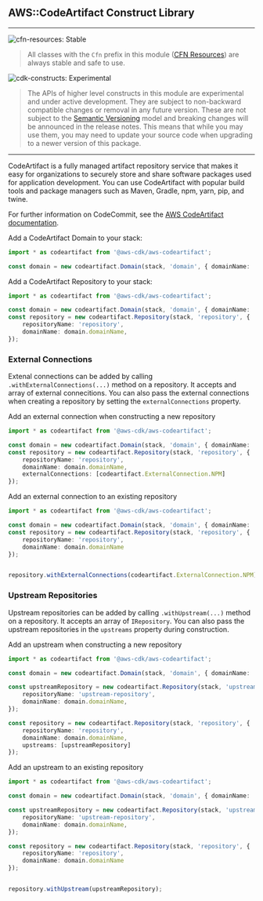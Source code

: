 ## AWS::CodeArtifact Construct Library
<!--BEGIN STABILITY BANNER-->
---

![cfn-resources: Stable](https://img.shields.io/badge/cfn--resources-stable-success.svg?style=for-the-badge)

> All classes with the `Cfn` prefix in this module ([CFN Resources](https://docs.aws.amazon.com/cdk/latest/guide/constructs.html#constructs_lib)) are always stable and safe to use.

![cdk-constructs: Experimental](https://img.shields.io/badge/cdk--constructs-experimental-important.svg?style=for-the-badge)

> The APIs of higher level constructs in this module are experimental and under active development. They are subject to non-backward compatible changes or removal in any future version. These are not subject to the [Semantic Versioning](https://semver.org/) model and breaking changes will be announced in the release notes. This means that while you may use them, you may need to update your source code when upgrading to a newer version of this package.
---
<!--END STABILITY BANNER-->

CodeArtifact is a fully managed artifact repository service that makes it easy for organizations to securely store and share software packages used for application development. You can use CodeArtifact with popular build tools and package managers such as Maven, Gradle, npm, yarn, pip, and twine.

For further information on CodeCommit, see the [AWS CodeArtifact documentation](https://docs.aws.amazon.com/codeartifact).

Add a CodeArtifact Domain to your stack:

```ts
import * as codeartifact from '@aws-cdk/aws-codeartifact';

const domain = new codeartifact.Domain(stack, 'domain', { domainName: 'example-domain' });
```

Add a CodeArtifact Repository to your stack:

```ts
import * as codeartifact from '@aws-cdk/aws-codeartifact';

const domain = new codeartifact.Domain(stack, 'domain', { domainName: 'example-domain' });
const repository = new codeartifact.Repository(stack, 'repository', {
    repositoryName: 'repository',
    domainName: domain.domainName,
});
```

### External Connections
Extenal connections can be added by calling `.withExternalConnections(...)` method on a repository. It accepts and
array of external connecitions. You can also pass the external connections when creating a repository by setting the
`externalConnections` property.

Add an external connection when constructing a new repository
```ts
import * as codeartifact from '@aws-cdk/aws-codeartifact';

const domain = new codeartifact.Domain(stack, 'domain', { domainName: 'example-domain' });
const repository = new codeartifact.Repository(stack, 'repository', {
    repositoryName: 'repository',
    domainName: domain.domainName,
    externalConnections: [codeartifact.ExternalConnection.NPM]
});
```

Add an external connection to an existing repository
```ts
import * as codeartifact from '@aws-cdk/aws-codeartifact';

const domain = new codeartifact.Domain(stack, 'domain', { domainName: 'example-domain' });
const repository = new codeartifact.Repository(stack, 'repository', {
    repositoryName: 'repository',
    domainName: domain.domainName
});


repository.withExternalConnections(codeartifact.ExternalConnection.NPM);
```

### Upstream Repositories
Upstream repositories can be added by calling `.withUpstream(...)` method on a repository. It accepts an array of `IRepository`.
You can also pass the upstream repositories in the `upstreams` property during construction.

Add an upstream when constructing a new repository
```ts
import * as codeartifact from '@aws-cdk/aws-codeartifact';

const domain = new codeartifact.Domain(stack, 'domain', { domainName: 'example-domain' });

const upstreamRepository = new codeartifact.Repository(stack, 'upstream-repository', {
    repositoryName: 'upstream-repository',
    domainName: domain.domainName,
});

const repository = new codeartifact.Repository(stack, 'repository', {
    repositoryName: 'repository',
    domainName: domain.domainName,
    upstreams: [upstreamRepository]
});
```

Add an upstream to an existing repository
```ts
import * as codeartifact from '@aws-cdk/aws-codeartifact';

const domain = new codeartifact.Domain(stack, 'domain', { domainName: 'example-domain' });

const upstreamRepository = new codeartifact.Repository(stack, 'upstream-repository', {
    repositoryName: 'upstream-repository',
    domainName: domain.domainName,
});

const repository = new codeartifact.Repository(stack, 'repository', {
    repositoryName: 'repository',
    domainName: domain.domainName
});


repository.withUpstream(upstreamRepository);
```